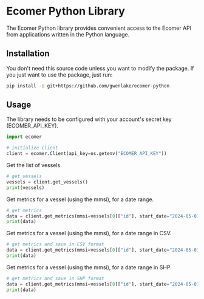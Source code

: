 # Ecomer Python Library

The Ecomer Python library provides convenient access to the Ecomer API
from applications written in the Python language.


## Installation

You don't need this source code unless you want to modify the package. If you just
want to use the package, just run:

```sh
pip install -U git+https://github.com/gwenlake/ecomer-python
```

## Usage

The library needs to be configured with your account's secret key (ECOMER_API_KEY). 

```python
import ecomer

# initialize client
client = ecomer.Client(api_key=os.getenv("ECOMER_API_KEY"))
```

Get the list of vessels.

```python
# get vessels
vessels = client.get_vessels()
print(vessels)
```

Get metrics for a vessel (using the mmsi), for a date range.

```python
# get metrics
data = client.get_metrics(mmsi=vessels[0]["id"], start_date="2024-05-01T00:00:00", end_date="2024-05-02T00:00:00")
print(data)
```

Get metrics for a vessel (using the mmsi), for a date range in CSV.

```python
# get metrics and save in CSV format
data = client.get_metrics(mmsi=vessels[0]["id"], start_date="2024-05-01T00:00:00", end_date="2024-05-02T00:00:00", save_format="csv")
print(data)
```

Get metrics for a vessel (using the mmsi), for a date range in SHP.

```python
# get metrics and save in SHP format
data = client.get_metrics(mmsi=vessels[0]["id"], start_date="2024-05-01T00:00:00", end_date="2024-05-02T00:00:00", save_format="shp")
print(data)
```

